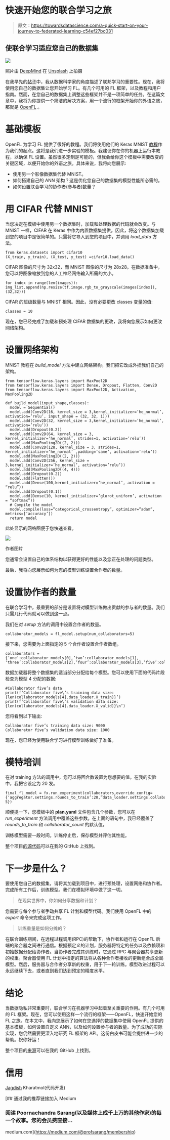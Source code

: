 # 快速开始您的联合学习之旅

> 原文：<https://towardsdatascience.com/a-quick-start-on-your-journey-to-federated-learning-c54ef27bc031>

## 使联合学习适应您自己的数据集

![](img/c44d3af5be18978c0d6b67bea9629672.png)

照片由 [DeepMind](https://unsplash.com/@deepmind?utm_source=unsplash&utm_medium=referral&utm_content=creditCopyText) 在 [Unsplash](https://unsplash.com/s/photos/large-data?utm_source=unsplash&utm_medium=referral&utm_content=creditCopyText) 上拍摄

在我早先的[帖子](https://medium.com/towards-data-science/how-critical-is-it-for-a-data-scientist-to-adapt-federated-machine-learning-1cd2aaa214ea)中，我从数据科学家的角度描述了联邦学习的重要性。现在，我将使用您自己的数据集让您开始学习 FL。有几个可用的 FL 框架，以及教程和用户指南。然而，在您自己的数据集上调整这些框架并不是一项简单的任务。在这篇文章中，我将为你提供一个简洁的解决方案，用一个流行的框架开始你的外语之旅，那就是 [OpenFL](https://github.com/intel/openfl) 。

# 基础模板

OpenFL 为学习 FL 提供了很好的教程。我们将使用他们的 Keras MNIST [教程](https://github.com/intel/openfl/blob/develop/openfl-tutorials/Federated_Keras_MNIST_Tutorial.ipynb)作为我们的起点。这将是我们进一步实验的模板。我建议你在你的机器上运行本教程，以确保 FL 设置。虽然很多定制是可能的，但我会给你这个模板中需要改变的关键区域，以便开始你的外语之旅。具体来说，我将向您展示:

*   使用另一个影像数据集代替 MNIST。
*   如何搭建自己的 ANN 架构？这是优化您自己的数据集的模型性能所必需的。
*   如何设置联合学习的协作者(参与者)数量？

# 用 CIFAR 代替 MNIST

当您决定在模板中使用另一个数据集时，加载和处理数据的代码就会改变。与 MNIST 一样，CIFAR 在 Keras 中作为内置数据集提供。因此，将这个数据集加载到您的项目中是很简单的。只需将它导入到您的项目中，并调用 *load_data* 方法。

```
from keras.datasets import cifar10
(X_train, y_train), (X_test, y_test) =cifar10.load_data()
```

CIFAR 图像的尺寸为 32x32，而 MNIST 图像的尺寸为 28x28。在数据准备中，您可以将图像缩放到您的人工神经网络输入所需的大小。

```
for index in range(len(images)):
img_list.append(np.resize(tf.image.rgb_to_grayscale(images[index]),(32,32)))
```

CIFAR 的班级数量与 MNIST 相同。因此，没有必要更改 classes 变量的值:

```
classes = 10
```

现在，您已经完成了加载和预处理 CIFAR 数据集的更改，我将向您展示如何更改网络架构。

# 设置网络架构

MNIST 教程在 *build_model* 方法中建立网络架构。我们把它改成外挂我们自己的架构。

```
from tensorflow.keras.layers import MaxPool2D
from tensorflow.keras.layers import Dense, Dropout, Flatten, Conv2D
from tensorflow.keras.layers import MaxPool2D, Activation, MaxPooling2D

def build_model(input_shape,classes):
  model = Sequential()
  model.add(Conv2D(16, kernel_size = 3,kernel_initializer=’he_normal’, activation=’relu’, input_shape = (32, 32, 1)))
  model.add(Conv2D(32, kernel_size = 3,kernel_initializer=’he_normal’, activation=’relu’))
  model.add(Dropout(0.2))
  model.add(Conv2D(64, kernel_size = 3, kernel_initializer=’he_normal’, strides=1, activation=’relu’))
  model.add(MaxPooling2D((2, 2)))
  model.add(Conv2D(128, kernel_size = 3, strides=1, kernel_initializer=’he_normal’ ,padding=’same’, activation=’relu’))
  model.add(MaxPooling2D((2, 2)))
  model.add(Conv2D(256, kernel_size = 3,kernel_initializer=’he_normal’, activation=’relu’))
  model.add(MaxPooling2D((4, 4)))
  model.add(Dropout(0.2))
  model.add(Flatten())
  model.add(Dense(100,kernel_initializer=’he_normal’, activation = “relu”))
  model.add(Dropout(0.1))
  model.add(Dense(10, kernel_initializer=’glorot_uniform’, activation = “softmax”))
  # Compile the model
  model.compile(loss=”categorical_crossentropy”, optimizer=”adam”, metrics=[‘accuracy’])
  return model
```

此处显示的网络图便于您快速查看。

![](img/69d7e0c7bfefce73eae79d021c000a9e.png)

作者图片

您通常会设置自己的体系结构以获得更好的性能以及您正在处理的问题类型。

最后，我将向您展示如何为您的模型训练设置合作者的数量。

# 设置协作者的数量

在联合学习中，最重要的部分是设置将对模型训练做出贡献的参与者的数量。我们只需几行代码就可以做到这一点。

我们在对 *setup* 方法的调用中设置合作者的数量。

```
collaborator_models = fl_model.setup(num_collaborators=5)
```

接下来，您需要为上面指定的 5 个合作者设置合作者数组。

```
collaborators = {‘one’:collaborator_models[0],’two’:collaborator_models[1], ‘three’:collaborator_models[2],’four’:collaborator_models[3],’five’:collaborator_models[4]}
```

数据加载器将整个数据集的适当部分分配给每个模型。您可以使用下面的代码片段检查为模型 4 分配的数据:

```
#Collaborator five’s data
print(f’Collaborator five\’s training data size: {len(collaborator_models[4].data_loader.X_train)}’)
print(f’Collaborator five\’s validation data size: {len(collaborator_models[4].data_loader.X_valid)}\n’)
```

您将看到以下输出:

```
Collaborator five’s training data size: 9000
Collaborator five’s validation data size: 1000
```

现在，您已经为使用联合学习进行模型训练做好了准备。

# 模特培训

在对 training 方法的调用中，您可以将回合数设置为您想要的值。在我的实验中，我把它设定为 20 发。

```
final_fl_model = fx.run_experiment(collaborators,override_config={‘aggregator.settings.rounds_to_train’:20,”data_loader.settings.collaborator_count”: 5})
```

顺便提一下，您模板中的 **plan.yaml** 文件包含几个参数，您可以在 *run_experiment* 方法调用中覆盖这些参数。在上面的语句中，我已经覆盖了 *rounds_to_train* 和 *collaborator_count* 的默认值。

训练模型需要一段时间。训练停止后，保存模型并评估其性能。

整个项目[的源代码](https://github.com/profsarang/Federated-learning-on-custom-dataset)可以在我的 GitHub 上找到。

# 下一步是什么？

要使用您自己的数据集，请将其加载到项目中，进行预处理，设置网络和协作者。完成所有工作后，训练模型。我们在模拟环境中做了这一切。

> 在现实世界中，你如何分享数据和计划？

您需要与每个参与者手动共享 FL 计划和模型代码。我们使用 OpenFL 中的 *export* 命令来完成这项工作。

> 训练重量是如何分摊的？

在联合训练期间，在远程过程调用(RPC)的帮助下，协作者和运行在 OpenFL 后端的聚合器之间进行通信。根据预定义的计划，服务器将特定的任务以及依赖项和初始数据分配给协作者。当协作者完成其训练时，它通过 RPC 与聚合器共享更新的权重。聚合器使用 FL 计划中指定的算法将从各种合作者接收的更新组合成全局模型。然后，服务器与合作者分享新的权重，用于下一轮训练。模型改进过程可以永远继续下去，或者直到我们达到预定的精度水平。

# 结论

当数据隐私非常重要时，联合学习在机器学习中起着至关重要的作用。有几个可用的 FL 框架。现在，您可以使用这样一个流行的框架——OpenFL，快速开始您的 FL 之旅。在本文中，我向您展示了如何在您选择的数据集中使用 OpenFL 提供的基本模板，如何设置自定义 ANN，以及如何设置参与者的数量。为了成功的实际实现，您仍然需要更深入地研究 FL 框架的 API。这份白皮书可能会提供进一步的帮助。祝你好运！

整个项目的[来源](https://github.com/profsarang/Federated-learning-on-custom-dataset)可以在我的 GitHub 上找到。

# 信用

[Jagdish](https://www.linkedin.com/in/jagdish-kharatmol-5abb06190/) Kharatmol(代码开发)

[](https://medium.com/@profsarang/membership) [## 通过我的推荐链接加入 Medium

### 阅读 Poornachandra Sarang(以及媒体上成千上万的其他作家)的每一个故事。您的会员费直接…

medium.com](https://medium.com/@profsarang/membership)